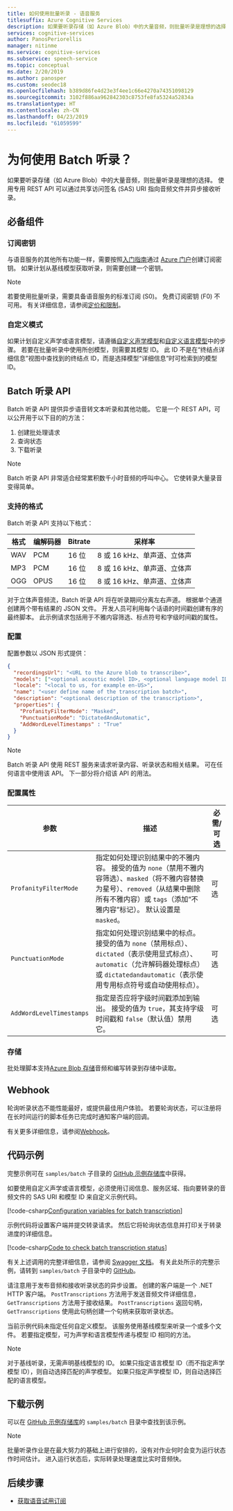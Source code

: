 ```yaml
---
title: 如何使用批量听录 - 语音服务
titlesuffix: Azure Cognitive Services
description: 如果要听录存储（如 Azure Blob）中的大量音频，则批量听录是理想的选择。 使用专用 REST API 可以通过共享访问签名 (SAS) URI 指向音频文件并异步接收听录。
services: cognitive-services
author: PanosPeriorellis
manager: nitinme
ms.service: cognitive-services
ms.subservice: speech-service
ms.topic: conceptual
ms.date: 2/20/2019
ms.author: panosper
ms.custom: seodec18
ms.openlocfilehash: b389d86fe4d23e3f4ee1c66e4270a74351098129
ms.sourcegitcommit: 3102f886aa962842303c8753fe8fa5324a52834a
ms.translationtype: HT
ms.contentlocale: zh-CN
ms.lasthandoff: 04/23/2019
ms.locfileid: "61059599"
---
```

# <a name="why-use-batch-transcription"></a>为何使用 Batch 听录？

如果要听录存储（如 Azure Blob）中的大量音频，则批量听录是理想的选择。 使用专用 REST API 可以通过共享访问签名 (SAS) URI 指向音频文件并异步接收听录。

## <a name="prerequisites"></a>必备组件

### <a name="subscription-key"></a>订阅密钥

与语音服务的其他所有功能一样，需要按照[入门指南](get-started.md)通过 [Azure 门户](https://portal.azure.com)创建订阅密钥。 如果计划从基线模型获取听录，则需要创建一个密钥。

>[!NOTE]
> 若要使用批量听录，需要具备语音服务的标准订阅 (S0)。 免费订阅密钥 (F0) 不可用。 有关详细信息，请参阅[定价和限制](https://azure.microsoft.com/en-us/pricing/details/cognitive-services/speech-services/)。

### <a name="custom-models"></a>自定义模式

如果计划自定义声学或语言模型，请遵循[自定义声学模型](how-to-customize-acoustic-models.md)和[自定义语言模型](how-to-customize-language-model.md)中的步骤。 若要在批量听录中使用所创模型，则需要其模型 ID。 此 ID 不是在“终结点详细信息”视图中查找到的终结点 ID，而是选择模型“详细信息”时可检索到的模型 ID。

## <a name="the-batch-transcription-api"></a>Batch 听录 API

Batch 听录 API 提供异步语音转文本听录和其他功能。 它是一个 REST API，可以公开用于以下目的的方法：

1. 创建批处理请求
1. 查询状态
1. 下载听录

> [!NOTE]
> Batch 听录 API 非常适合经常累积数千小时音频的呼叫中心。 它使转录大量录音变得简单。

### <a name="supported-formats"></a>支持的格式

Batch 听录 API 支持以下格式：

| 格式 | 编解码器 | Bitrate | 采样率 |
|--------|-------|---------|-------------|
| WAV | PCM | 16 位 | 8 或 16 kHz、单声道、立体声 |
| MP3 | PCM | 16 位 | 8 或 16 kHz、单声道、立体声 |
| OGG | OPUS | 16 位 | 8 或 16 kHz、单声道、立体声 |

对于立体声音频流，Batch 听录 API 将在听录期间分离左右声道。 根据单个通道创建两个带有结果的 JSON 文件。 开发人员可利用每个话语的时间戳创建有序的最终脚本。 此示例请求包括用于不雅内容筛选、标点符号和字级时间戳的属性。 

### <a name="configuration"></a>配置

配置参数以 JSON 形式提供：

```json
{
  "recordingsUrl": "<URL to the Azure blob to transcribe>",
  "models": ["<optional acoustic model ID>, <optional language model ID>"],
  "locale": "<local to us, for example en-US>",
  "name": "<user define name of the transcription batch>",
  "description": "<optional description of the transcription>",
  "properties": {
    "ProfanityFilterMode": "Masked",
    "PunctuationMode": "DictatedAndAutomatic",
    "AddWordLevelTimestamps" : "True"
  }
}
```

> [!NOTE]
> Batch 听录 API 使用 REST 服务来请求听录内容、听录状态和相关结果。 可在任何语言中使用该 API。 下一部分将介绍该 API 的用法。

### <a name="configuration-properties"></a>配置属性

| 参数 | 描述 | 必需/可选 |
|-----------|-------------|---------------------|
| `ProfanityFilterMode` | 指定如何处理识别结果中的不雅内容。 接受的值为 `none`（禁用不雅内容筛选）、`masked`（将不雅内容替换为星号）、`removed`（从结果中删除所有不雅内容）或 `tags`（添加“不雅内容”标记）。 默认设置是 `masked`。 | 可选 |
| `PunctuationMode` | 指定如何处理识别结果中的标点。 接受的值为 `none`（禁用标点）、`dictated`（表示使用显式标点）、`automatic`（允许解码器处理标点）或 `dictatedandautomatic`（表示使用专用标点符号或自动使用标点）。 | 可选 |
 | `AddWordLevelTimestamps` | 指定是否应将字级时间戳添加到输出。 接受的值为 `true`，其支持字级时间戳和 `false`（默认值）禁用它。 | 可选 |

### <a name="storage"></a>存储

批处理脚本支持[Azure Blob 存储](https://docs.microsoft.com/azure/storage/blobs/storage-blobs-overview)音频和编写转录到存储中读取。

## <a name="webhooks"></a>Webhook 

轮询听录状态不能性能最好，或提供最佳用户体验。 若要轮询状态，可以注册将在长时间运行的脚本任务已完成时通知客户端的回调。

有关更多详细信息，请参阅[Webhook](webhooks.md)。

## <a name="sample-code"></a>代码示例

完整示例可在 `samples/batch` 子目录的 [GitHub 示例存储库](https://aka.ms/csspeech/samples)中获得。

如要使用自定义声学或语言模型，必须使用订阅信息、服务区域、指向要转录的音频文件的 SAS URI 和模型 ID 来自定义示例代码。 

[!code-csharp[Configuration variables for batch transcription](~/samples-cognitive-services-speech-sdk/samples/batch/csharp/program.cs#batchdefinition)]

示例代码将设置客户端并提交转录请求。 然后它将轮询状态信息并打印关于转录进度的详细信息。

[!code-csharp[Code to check batch transcription status](~/samples-cognitive-services-speech-sdk/samples/batch/csharp/program.cs#batchstatus)]

有关上述调用的完整详细信息，请参阅 [Swagger 文档](https://westus.cris.ai/swagger/ui/index)。 有关此处所示的完整示例，请转到 `samples/batch` 子目录中的 [GitHub](https://aka.ms/csspeech/samples)。

请注意用于发布音频和接收听录状态的异步设置。 创建的客户端是一个 .NET HTTP 客户端。 `PostTranscriptions` 方法用于发送音频文件详细信息，`GetTranscriptions` 方法用于接收结果。 `PostTranscriptions` 返回句柄，`GetTranscriptions` 使用此句柄创建一个句柄来获取听录状态。

当前示例代码未指定任何自定义模型。 该服务使用基线模型来听录一个或多个文件。 若要指定模型，可为声学和语言模型传递与模型 ID 相同的方法。

> [!NOTE]
> 对于基线听录，无需声明基线模型的 ID。 如果只指定语言模型 ID（而不指定声学模型 ID），则自动选择匹配的声学模型。 如果只指定声学模型 ID，则自动选择匹配的语言模型。

## <a name="download-the-sample"></a>下载示例

可以在 [GitHub 示例存储库](https://aka.ms/csspeech/samples)的 `samples/batch` 目录中查找到该示例。

> [!NOTE]
> 批量听录作业是在最大努力的基础上进行安排的，没有对作业何时会变为运行状态作时间估计。 进入运行状态后，实际转录处理速度比实时音频快。

## <a name="next-steps"></a>后续步骤

* [获取语音试用订阅](https://azure.microsoft.com/try/cognitive-services/)

